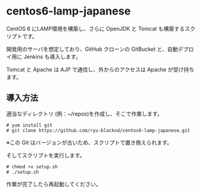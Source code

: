 centos6-lamp-japanese
=====================

CentOS 6 にLAMP環境を構築し、さらに OpenJDK と Tomcat も構築するスクリプトです。

開発用のサーバを想定しており、GitHub クローンの GitBucket と、自動デプロイ用に Jenkins も導入します。

Tomcat と Apache は AJP で通信し、外からのアクセスは Apache が受け持ちます。


## 導入方法

適当なディレクトリ (例：~/repos)を作成し、そこで作業します。

~~~~
# yum install git
# git clone https://github.com/ryu-blacknd/centos6-lamp-japanese.git
~~~~

※この Git はバージョンが古いため、スクリプトで置き換えられます。

そしてスクリプトを実行します。

~~~~
# chmod +x setup.sh
# ./setup.sh
~~~~

作業が完了したら再起動してください。
